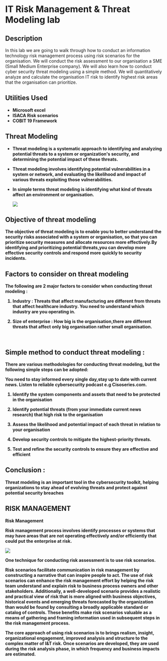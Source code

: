

<h1> IT Risk Management & Threat Modeling lab</h1>

<h2>Description</h2>
In this lab we are going to walk through how to conduct an information technology risk management process using risk scenarios for the organisation. We will conduct the risk assessment to our organisation a SME (Small Medium Enterprise company). We will also learn how to conduct cyber security threat modeling using a simple method. We will quantitatively analyze and calculate the organisation IT risk to identify highest risk areas that the organisation can prioritize.
<br />

<h2>Utilities Used</h2>

- <b>Microsoft excel </b> 
- <b>ISACA Risk scenarios </b>
- <b> COBIT 19 Framework </b>

<h2> Threat Modeling </h2>

- <b> Threat modeling is a systematic approach to identifying and analyzing potential threats to a system or organization's security, and determining the potential impact of these threats. 
- Threat modeling involves identifying potential vulnerabilities in a system or network, and evaluating the likelihood and impact of various threats exploiting those  vulnerabilities.
- In simple terms threat modeling is identifying what kind of threats affect an environment or organisation.

  <img src="https://www.eccouncil.org/wp-content/uploads/2023/01/Asset-4-8.png.webp"/>
 
 <h2>Objective of threat modeling </h2>
The objective of threat modeling is to enable you to better understand the security risks associated with a system or organisation, so that you can prioritize security measures and allocate resources more effectively.By identifying and prioritizing potential threats,you can develop more effective security controls and respond more quickly to security incidents.
<br />

<h2>Factors to consider on threat modeling </h2>
The following are 2 major factors to consider when conducting threat modeling :

1. Industry : Threats that affect manufacturing are different from threats that affect healthcare industry. You need to understand which industry are you operating in.

2. Size of enterprise : How big is the organisation,there are different threats that affect only big organisation rather small organisation.

<br />

 <h2> Simple method to conduct threat modeling :</h2>
There are various methodologies for conducting threat modeling, but the following simple steps can be adopted:

You need to stay informed every single day,stay up to date with current news. Listen to reliable cybersecurity podcast e.g Cisoseries.com. 

1. Identify the system components and assets that need to be protected in the organisation

2. Identify potential threats (from your immediate current news research) that high risk to the organisation

3. Assess the likelihood and potential impact of each threat in relation to your organisation

4. Develop security controls to mitigate the highest-priority threats.

5. Test and refine the security controls to ensure they are effective and efficient

<h2> Conclusion :</h2>
Threat modeling is an important tool in the cybersecurity toolkit, helping organizations to stay ahead of evolving threats and protect against potential security breaches

<br />
  
<h2>RISK MANAGEMENT </h2>

Risk Management<br/>

Risk management process involves identify processes or systems that may have areas that are not operating effectively and/or efficiently that could put the enterprise at risk.

<img src="https://www.opscentre.com/wp-content/uploads/2017/07/bigstock-Risk-management-in-word-tag-cl-21022796.jpg"/>

One technique for conducting risk assessment is to use risk scenarios.

Risk scenarios facilitate communication in risk management by constructing a narrative that can inspire people to act. The use of risk scenarios can enhance the risk management effort by helping the risk team understand and explain risk to business process owners and other stakeholders. Additionally, a well-developed scenario provides a realistic and practical view of risk that is more aligned with business objectives, historical events and emerging threats forecasted by the organization than would be found by consulting a broadly applicable standard or catalog of controls. These benefits make risk scenarios valuable as a means of gathering and framing information used in subsequent steps in the risk management process.

The core approach of using risk scenarios is to brings realism, insight, organizational engagement, improved analysis and structure to the complex matter of I&T risk. Once scenarios are developed, they are used during the risk analysis phase, in which frequency and business impacts are estimated.
 
<br />
 

